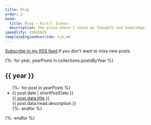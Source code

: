 ```yaml
---
title: Blog
order: 2
head:
  title: Blog – Kirill Ivanov
  description: The place where I share my thoughts and knowledge.
speedlify: d368102b
templateEngineOverride: njk,md
---
```


[Subscribe to my RSS feed](/feed.xml) if you don't want to miss new posts.

{%- for year, yearPosts in collections.postsByYear %}

  <h2>{{ year }}</h2>
  <ul class="postsList">
    {%- for post in yearPosts %}
      <li class="postsList__element">
        <time class="postsList__date">{{ post.date | shortPostDate }}</time>
        <div>
          <a href="{{post.url}}">
          {{ post.data.title }}
          </a>
          <div>{{ post.data.head.description }}</div>
        </div>
      </li>
    {%- endfor %}
  </ul>
  {%- endfor %}
